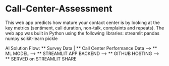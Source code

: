 # Call-Center-Assessment
This web app predicts how mature your contact center is by looking at the key metrics (sentiment, call duration, non-talk, complaints and repeats).  The web app was built in Python using the following libraries:  streamlit pandas numpy scikit-learn pickle 

AI Solution Flow:
** Survey Data | ** Call Center Performance Data --> ** ML MODEL --> ** STREAMLIT APP BACKEND --> ** GITHUB HOSTING --> ** SERVED on STREAMLIT SHARE 
